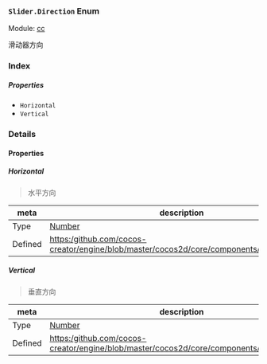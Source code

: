 ### `Slider.Direction` Enum



Module: [cc](../modules/cc.md)




滑动器方向

### Index

##### Properties

  - `Horizontal`
  - `Vertical`

### Details

#### Properties


##### Horizontal

> 水平方向

| meta | description |
|------|-------------|
| Type | <a href="https://developer.mozilla.org/en/JavaScript/Reference/Global_Objects/Number" class="crosslink external" target="_blank">Number</a> |
| Defined | [https:/github.com/cocos-creator/engine/blob/master/cocos2d/core/components/CCSlider.js:35](https:/github.com/cocos-creator/engine/blob/master/cocos2d/core/components/CCSlider.js#L35) |



##### Vertical

> 垂直方向

| meta | description |
|------|-------------|
| Type | <a href="https://developer.mozilla.org/en/JavaScript/Reference/Global_Objects/Number" class="crosslink external" target="_blank">Number</a> |
| Defined | [https:/github.com/cocos-creator/engine/blob/master/cocos2d/core/components/CCSlider.js:41](https:/github.com/cocos-creator/engine/blob/master/cocos2d/core/components/CCSlider.js#L41) |


